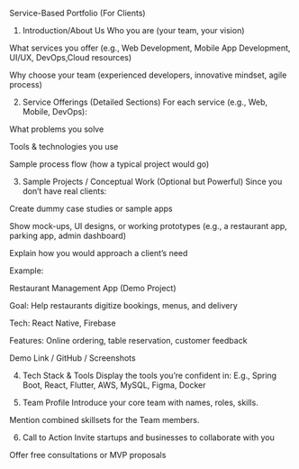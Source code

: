 Service-Based Portfolio (For Clients)

1. Introduction/About Us
   Who you are (your team, your vision)

What services you offer (e.g., Web Development, Mobile App Development, UI/UX, DevOps,Cloud resources)

Why choose your team (experienced developers, innovative mindset, agile process)

2. Service Offerings (Detailed Sections)
   For each service (e.g., Web, Mobile, DevOps):

What problems you solve

Tools & technologies you use

Sample process flow (how a typical project would go)

3. Sample Projects / Conceptual Work (Optional but Powerful)
   Since you don’t have real clients:

Create dummy case studies or sample apps

Show mock-ups, UI designs, or working prototypes (e.g., a restaurant app, parking app, admin dashboard)

Explain how you would approach a client’s need

Example:

Restaurant Management App (Demo Project)

Goal: Help restaurants digitize bookings, menus, and delivery

Tech: React Native, Firebase

Features: Online ordering, table reservation, customer feedback

Demo Link / GitHub / Screenshots

4. Tech Stack & Tools
   Display the tools you’re confident in:
   E.g., Spring Boot, React, Flutter, AWS, MySQL, Figma, Docker

5. Team Profile
   Introduce your core team with names, roles, skills.

Mention combined skillsets for the Team members.

6. Call to Action
   Invite startups and businesses to collaborate with you

Offer free consultations or MVP proposals

